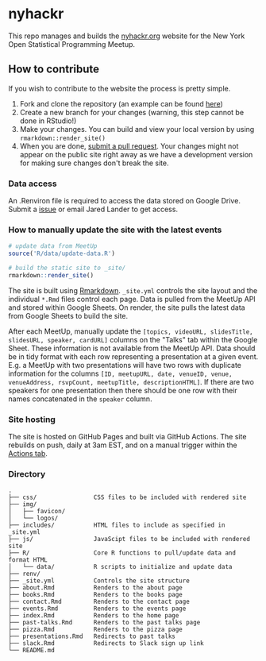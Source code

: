 # nyhackr

This repo manages and builds the [nyhackr.org](nyhackr.org) website for the New York Open Statistical Programming Meetup.

## How to contribute

If you wish to contribute to the website the process is pretty simple.

1. Fork and clone the repository (an example can be found [here](https://help.github.com/articles/fork-a-repo/))
2. Create a new branch for your changes (warning, this step cannot be done in RStudio!)
3. Make your changes. You can build and view your local version by using `rmarkdown::render_site()`
4. When you are done, [submit a pull request](https://help.github.com/articles/about-pull-requests/). Your changes might not appear on the public site right away as we have a development version for making sure changes don't break the site.

### Data access

An .Renviron file is required to access the data stored on Google Drive. Submit a [issue](https://github.com/nyhackr/nyhackr/issues) or email Jared Lander to get access.

### How to manually update the site with the latest events

``` r
# update data from MeetUp
source('R/data/update-data.R')

# build the static site to _site/
rmarkdown::render_site()
```

The site is built using [Rmarkdown](https://bookdown.org/yihui/rmarkdown/rmarkdown-site.html). `_site.yml` controls the site layout and the individual `*.Rmd` files control each page. Data is pulled from the MeetUp API and stored within Google Sheets. On render, the site pulls the latest data from Google Sheets to build the site.

After each MeetUp, manually update the `[topics, videoURL, slidesTitle, slidesURL, speaker, cardURL]` columns on the "Talks" tab within the Google Sheet. These information is not available from the MeetUp API. Data should be in tidy format with each row representing a presentation at a given event. E.g. a MeetUp with two presentations will have two rows with duplicate information for the columns `[ID, meetupURL, date, venueID, venue, venueAddress, rsvpCount, meetupTitle, descriptionHTML]`. If there are two speakers for one presentation then there should be one row with their names concatenated in the `speaker` column.

### Site hosting

The site is hosted on GitHub Pages and built via GitHub Actions. The site rebuilds on push, daily at 3am EST, and on a manual trigger within the [Actions tab](https://github.com/nyhackr/nyhackr/actions/workflows/render-website.yaml).

### Directory

    .
    ├── css/                CSS files to be included with rendered site
    ├── img/
    │   ├── favicon/
    │   └── logos/
    ├── includes/           HTML files to include as specified in _site.yml
    ├── js/                 JavaScipt files to be included with rendered site
    ├── R/                  Core R functions to pull/update data and format HTML 
    │   └── data/           R scripts to initialize and update data
    ├── renv/
    ├── _site.yml           Controls the site structure
    ├── about.Rmd           Renders to the about page
    ├── books.Rmd           Renders to the books page
    ├── contact.Rmd         Renders to the contact page
    ├── events.Rmd          Renders to the events page
    ├── index.Rmd           Renders to the home page
    ├── past-talks.Rmd      Renders to the past talks page
    ├── pizza.Rmd           Renders to the pizza page
    ├── presentations.Rmd   Redirects to past talks
    ├── slack.Rmd           Redirects to Slack sign up link
    └── README.md


